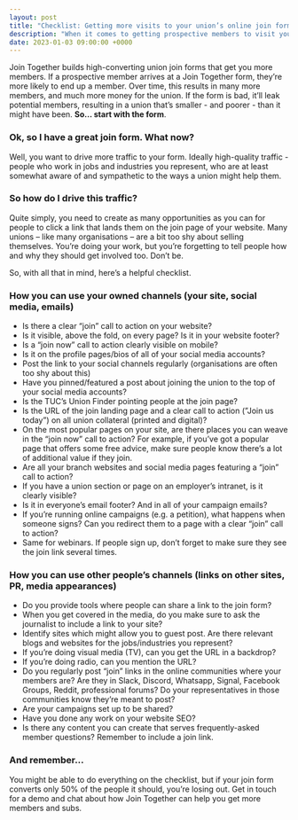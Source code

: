 ```yaml
---
layout: post
title: "Checklist: Getting more visits to your union’s online join form"
description: "When it comes to getting prospective members to visit your join form, every little helps."
date: 2023-01-03 09:00:00 +0000
---
```


Join Together builds high-converting union join forms that get you more members. If a prospective member arrives at a Join Together form, they’re more likely to end up a member. Over time, this results in many more members, and much more money for the union. If the form is bad, it’ll leak potential members, resulting in a union that’s smaller - and poorer - than it might have been. **So… start with the form**.

### Ok, so I have a great join form. What now?

Well, you want to drive more traffic to your form. Ideally high-quality traffic - people who work in jobs and industries you represent, who are at least somewhat aware of and sympathetic to the ways a union might help them.

### So how do I drive this traffic?

Quite simply, you need to create as many opportunities as you can for people to click a link that lands them on the join page of your website. Many unions – like many organisations – are a bit too shy about selling themselves. You’re doing your work, but you’re forgetting to tell people how and why they should get involved too. Don’t be.

So, with all that in mind, here’s a helpful checklist.

### How you can use your owned channels (your site, social media, emails)

- Is there a clear “join” call to action on your website?
- Is it visible, above the fold, on every page? Is it in your website footer?
- Is a “join now” call to action clearly visible on mobile?
- Is it on the profile pages/bios of all of your social media accounts?
- Post the link to your social channels regularly (organisations are often too shy about this)
- Have you pinned/featured a post about joining the union to the top of your social media accounts?
- Is the TUC’s Union Finder pointing people at the join page?
- Is the URL of the join landing page and a clear call to action (”Join us today”) on all union collateral (printed and digital)?
- On the most popular pages on your site, are there places you can weave in the “join now” call to action? For example, if you’ve got a popular page that offers some free advice, make sure people know there’s a lot of additional value if they join.
- Are all your branch websites and social media pages featuring a “join” call to action?
- If you have a union section or page on an employer’s intranet, is it clearly visible?
- Is it in everyone’s email footer? And in all of your campaign emails?
- If you’re running online campaigns (e.g. a petition), what happens when someone signs? Can you redirect them to a page with a clear “join” call to action?
- Same for webinars. If people sign up, don’t forget to make sure they see the join link several times.

### How you can use other people’s channels (links on other sites, PR, media appearances)

- Do you provide tools where people can share a link to the join form?
- When you get covered in the media, do you make sure to ask the journalist to include a link to your site?
- Identify sites which might allow you to guest post. Are there relevant blogs and websites for the jobs/industries you represent?
- If you’re doing visual media (TV), can you get the URL in a backdrop?
- If you’re doing radio, can you mention the URL?
- Do you regularly post “join” links in the online communities where your members are? Are they in Slack, Discord, Whatsapp, Signal, Facebook Groups, Reddit, professional forums? Do your representatives in those communities know they’re meant to post?
- Are your campaigns set up to be shared?
- Have you done any work on your website SEO?
- Is there any content you can create that serves frequently-asked member questions? Remember to include a join link.

### And remember&hellip;

You might be able to do everything on the checklist, but if your join form converts only 50% of the people it should, you’re losing out. Get in touch for a demo and chat about how Join Together can help you get more members and subs.
